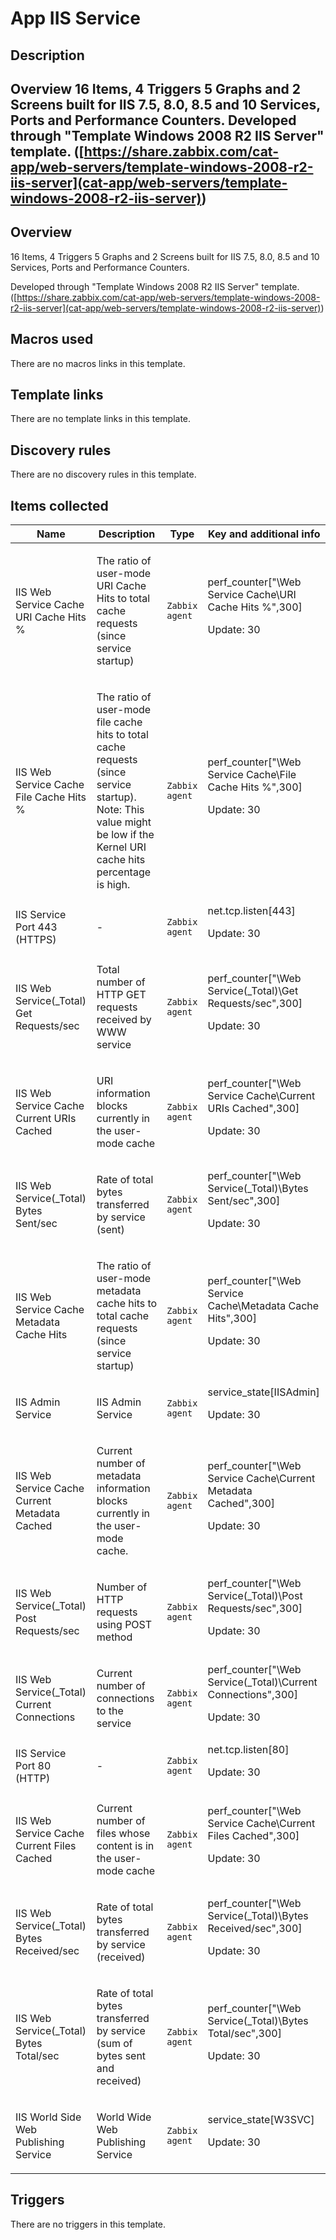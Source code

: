 # App IIS Service

## Description

## Overview 16 Items, 4 Triggers 5 Graphs and 2 Screens built for IIS 7.5, 8.0, 8.5 and 10 Services, Ports and Performance Counters. Developed through "Template Windows 2008 R2 IIS Server" template. ([https://share.zabbix.com/cat-app/web-servers/template-windows-2008-r2-iis-server](cat-app/web-servers/template-windows-2008-r2-iis-server)) 

## Overview

16 Items, 4 Triggers 5 Graphs and 2 Screens built for IIS 7.5, 8.0, 8.5 and 10 Services, Ports and Performance Counters.


Developed through "Template Windows 2008 R2 IIS Server" template. ([https://share.zabbix.com/cat-app/web-servers/template-windows-2008-r2-iis-server](cat-app/web-servers/template-windows-2008-r2-iis-server))



## Macros used

There are no macros links in this template.

## Template links

There are no template links in this template.

## Discovery rules

There are no discovery rules in this template.

## Items collected

|Name|Description|Type|Key and additional info|
|----|-----------|----|----|
|IIS Web Service Cache URI Cache Hits %|<p>The ratio of user-mode URI Cache Hits to total cache requests (since service startup)</p>|`Zabbix agent`|perf_counter["\Web Service Cache\URI Cache Hits %",300]<p>Update: 30</p>|
|IIS Web Service Cache File Cache Hits %|<p>The ratio of user-mode file cache hits to total cache requests (since service startup). Note: This value might be low if the Kernel URI cache hits percentage is high.</p>|`Zabbix agent`|perf_counter["\Web Service Cache\File Cache Hits %",300]<p>Update: 30</p>|
|IIS Service Port 443 (HTTPS)|<p>-</p>|`Zabbix agent`|net.tcp.listen[443]<p>Update: 30</p>|
|IIS Web Service(_Total) Get Requests/sec|<p>Total number of HTTP GET requests received by WWW service</p>|`Zabbix agent`|perf_counter["\Web Service(_Total)\Get Requests/sec",300]<p>Update: 30</p>|
|IIS Web Service Cache Current URIs Cached|<p>URI information blocks currently in the user-mode cache</p>|`Zabbix agent`|perf_counter["\Web Service Cache\Current URIs Cached",300]<p>Update: 30</p>|
|IIS Web Service(_Total) Bytes Sent/sec|<p>Rate of total bytes transferred by service (sent)</p>|`Zabbix agent`|perf_counter["\Web Service(_Total)\Bytes Sent/sec",300]<p>Update: 30</p>|
|IIS Web Service Cache Metadata Cache Hits|<p>The ratio of user-mode metadata cache hits to total cache requests (since service startup)</p>|`Zabbix agent`|perf_counter["\Web Service Cache\Metadata Cache Hits",300]<p>Update: 30</p>|
|IIS Admin Service|<p>IIS Admin Service</p>|`Zabbix agent`|service_state[IISAdmin]<p>Update: 30</p>|
|IIS Web Service Cache Current Metadata Cached|<p>Current number of metadata information blocks currently in the user-mode cache.</p>|`Zabbix agent`|perf_counter["\Web Service Cache\Current Metadata Cached",300]<p>Update: 30</p>|
|IIS Web Service(_Total) Post Requests/sec|<p>Number of HTTP requests using POST method</p>|`Zabbix agent`|perf_counter["\Web Service(_Total)\Post Requests/sec",300]<p>Update: 30</p>|
|IIS Web Service(_Total) Current Connections|<p>Current number of connections to the service</p>|`Zabbix agent`|perf_counter["\Web Service(_Total)\Current Connections",300]<p>Update: 30</p>|
|IIS Service Port 80 (HTTP)|<p>-</p>|`Zabbix agent`|net.tcp.listen[80]<p>Update: 30</p>|
|IIS Web Service Cache Current Files Cached|<p>Current number of files whose content is in the user-mode cache</p>|`Zabbix agent`|perf_counter["\Web Service Cache\Current Files Cached",300]<p>Update: 30</p>|
|IIS Web Service(_Total) Bytes Received/sec|<p>Rate of total bytes transferred by service (received)</p>|`Zabbix agent`|perf_counter["\Web Service(_Total)\Bytes Received/sec",300]<p>Update: 30</p>|
|IIS Web Service(_Total) Bytes Total/sec|<p>Rate of total bytes transferred by service (sum of bytes sent and received)</p>|`Zabbix agent`|perf_counter["\Web Service(_Total)\Bytes Total/sec",300]<p>Update: 30</p>|
|IIS World Side Web Publishing Service|<p>World Wide Web Publishing Service</p>|`Zabbix agent`|service_state[W3SVC]<p>Update: 30</p>|
## Triggers

There are no triggers in this template.

